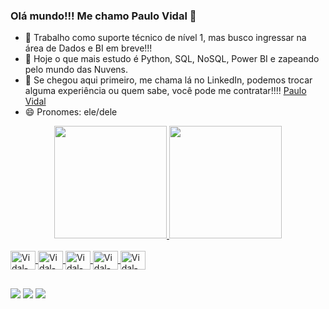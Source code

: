 ### Olá mundo!!! Me chamo Paulo Vidal 👋


- 🔭 Trabalho como suporte técnico de nível 1, mas busco ingressar na área de Dados e BI em breve!!!
- 🌱 Hoje o que mais estudo é Python, SQL, NoSQL, Power BI e zapeando pelo mundo das Nuvens.
- 🤔 Se chegou aqui primeiro, me chama lá no LinkedIn, podemos trocar alguma experiência ou quem sabe, você pode me contratar!!!!  [Paulo Vidal](https://www.linkedin.com/in/paulo-henrique-vidal/)
- 😄 Pronomes: ele/dele

<div align="center">
  <a href="https://github.com/phvidal">
  <img height="180em" src="https://github-readme-stats.vercel.app/api?username=phvidal&show_icons=true&theme=radical&include_all_commits=true&count_private=true"/>
  <img height="180em" src="https://github-readme-stats.vercel.app/api/top-langs/?username=phvidal&layout=compact&langs_count=7&theme=radical"/>
</div>
<div style="display: inline_block"><br>
  <img align="center" alt="Vidal-HTML" height="30" width="40" src="https://cdn.jsdelivr.net/gh/devicons/devicon/icons/html5/html5-original.svg">
  <img align="center" alt="Vidal-CSS" height="30" width="40" src="https://cdn.jsdelivr.net/gh/devicons/devicon/icons/css3/css3-original.svg">
  <img align="center" alt="Vidal-JS" height="30" width="40" src="https://cdn.jsdelivr.net/gh/devicons/devicon/icons/javascript/javascript-original.svg">
  <img align="center" alt="Vidal-REACT" height="30" width="40" src="https://cdn.jsdelivr.net/gh/devicons/devicon/icons/react/react-original.svg">
  <img align="center" alt="Vidal-Node" height="30" width="40" src="https://cdn.jsdelivr.net/gh/devicons/devicon/icons/nodejs/nodejs-original.svg">
</div>
  
 ##
 
 <div> 
  <a href="https://api.whatsapp.com/send?phone=5511971731079"><img src="https://img.shields.io/badge/WhatsApp-25D366?style=for-the-badge&logo=whatsapp&logoColor=white" target="_blank"></a>
  <a href = "mailto:vidal081089@gmail.com"><img src="https://img.shields.io/badge/-Gmail-%23333?style=for-the-badge&logo=gmail&logoColor=white" target="_blank"></a>
  <a href="https://www.linkedin.com/in/paulo-henrique-vidal/" target="_blank"><img src="https://img.shields.io/badge/-LinkedIn-%230077B5?style=for-the-badge&logo=linkedin&logoColor=white" target="_blank"></a> 
  
 </div>
  
